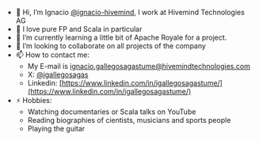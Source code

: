 - 👋 Hi, I’m Ignacio [@ignacio-hivemind](https://github.com/ignacio-hivemind), I work at Hivemind Technologies AG
- 👀 I love pure FP and Scala in particular
- 🌱 I’m currently learning a little bit of Apache Royale for a project.
- 💞️ I’m looking to collaborate on all projects of the company
- 📫 How to contact me:
  - My E-mail is [ignacio.gallegosagastume@hivemindtechnologies.com](mailto:ignacio.gallegosagastume@hivemindtechnologies.com)
  - X: [@igallegosagas](https://x.com/igallegosagas)
  - Linkedin: [https://www.linkedin.com/in/igallegosagastume/](https://www.linkedin.com/in/igallegosagastume/)
- ⚡ Hobbies:
  - Watching documentaries or Scala talks on YouTube
  - Reading biographies of cientists, musicians and sports people
  - Playing the guitar
  

<!---
ignacio-hivemind/ignacio-hivemind is a ✨ special ✨ repository because its `README.md` (this file) appears on your GitHub profile.
You can click the Preview link to take a look at your changes.
--->
